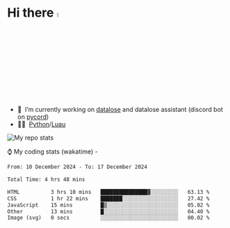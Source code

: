 # Hi there <img src="https://media.giphy.com/media/hvRJCLFzcasrR4ia7z/giphy.gif" width="5%"></a>
- 🥽 &nbsp;I’m currently working on [datalose](https://www.roblox.com/games/16971245917) and datalose assistant (discord bot on [pycord](https://github.com/Pycord-Development/pycord))
- 👨‍💻 &nbsp;[Python](https://python.org)/[Luau](https://luau.org)

<img alt="My repo stats" src="https://github-readme-stats.vercel.app/api?username=FrostX-Official&show_icons=true&theme=radical">

⌚ My coding stats (wakatime) -

<!--START_SECTION:waka-->

```txt
From: 10 December 2024 - To: 17 December 2024

Total Time: 4 hrs 48 mins

HTML          3 hrs 10 mins   ███████████████▓░░░░░░░░░   63.13 %
CSS           1 hr 22 mins    ███████░░░░░░░░░░░░░░░░░░   27.42 %
JavaScript    15 mins         █▒░░░░░░░░░░░░░░░░░░░░░░░   05.02 %
Other         13 mins         █░░░░░░░░░░░░░░░░░░░░░░░░   04.40 %
Image (svg)   0 secs          ░░░░░░░░░░░░░░░░░░░░░░░░░   00.02 %
```

<!--END_SECTION:waka-->
